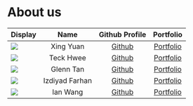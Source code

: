 # About us

Display | Name | Github Profile | Portfolio 
--------|:----:|:--------------:|:---------:
![](https://via.placeholder.com/100.png?text=Photo) | Xing Yuan | [Github](https://github.com/xingyuan123) | [Portfolio](docs/team/johndoe.md)
![](https://avatars.githubusercontent.com/u/20470511?v=4) | Teck Hwee | [Github](https://github.com/Teckwhye) | [Portfolio](https://www.youtube.com/watch?v=cvh0nX08nRw)
![](https://via.placeholder.com/100.png?text=Photo) | Glenn Tan | [Github](https://github.com/poppolette) | [Portfolio](https://youtu.be/bSiEB64FyF8)
![](https://via.placeholder.com/100.png?text=Photo) | Izdiyad Farhan | [Github](https://github.com/izdiyadfrhn) | [Portfolio](docs/team/izdiyadfrhn.md)
![](https://via.placeholder.com/100.png?text=Photo) | Ian Wang | [Github](https://github.com/ianwangeeen) | [Portfolio](docs/team/johndoe.md)